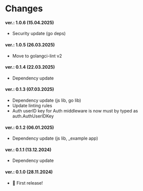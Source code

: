 Changes
=======

#### ver.: 1.0.6 (15.04.2025)

* Security update (go deps)

#### ver.: 1.0.5 (26.03.2025)

* Move to golangci-lint v2

#### ver.: 0.1.4 (22.03.2025) 

* Dependency update

#### ver.: 0.1.3 (07.03.2025)

* Dependency update (js lib, go lib)
* Update linting rules
* Auth userID key for Auth middleware is now must by typed as auth.AuthUserIDKey

#### ver.: 0.1.2 (06.01.2025)

* Dependency update (js lib, _example app)

#### ver.: 0.1.1 (13.12.2024)

* Dependency update

#### ver.: 0.1.0 (28.11.2024)

* 🎉 First release!

